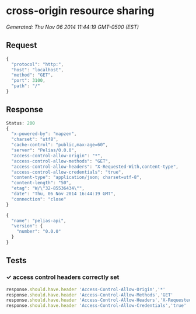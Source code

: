 # cross-origin resource sharing

*Generated: Thu Nov 06 2014 11:44:19 GMT-0500 (EST)*
## Request
```javascript
{
  "protocol": "http:",
  "host": "localhost",
  "method": "GET",
  "port": 3100,
  "path": "/"
}
```

## Response
```javascript
Status: 200
{
  "x-powered-by": "mapzen",
  "charset": "utf8",
  "cache-control": "public,max-age=60",
  "server": "Pelias/0.0.0",
  "access-control-allow-origin": "*",
  "access-control-allow-methods": "GET",
  "access-control-allow-headers": "X-Requested-With,content-type",
  "access-control-allow-credentials": "true",
  "content-type": "application/json; charset=utf-8",
  "content-length": "50",
  "etag": "W/\"32-85536434\"",
  "date": "Thu, 06 Nov 2014 16:44:19 GMT",
  "connection": "close"
}
```
```javascript
{
  "name": "pelias-api",
  "version": {
    "number": "0.0.0"
  }
}
```

## Tests

### ✓ access control headers correctly set
```javascript
response.should.have.header 'Access-Control-Allow-Origin','*'
response.should.have.header 'Access-Control-Allow-Methods','GET'
response.should.have.header 'Access-Control-Allow-Headers','X-Requested-With,content-type'
response.should.have.header 'Access-Control-Allow-Credentials','true'
```

